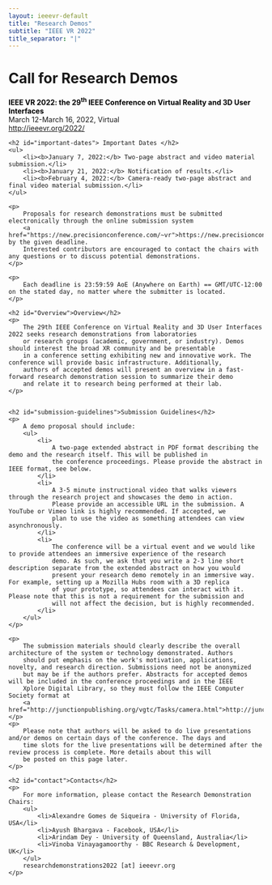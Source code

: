 ```yaml
---
layout: ieeevr-default
title: "Research Demos"
subtitle: "IEEE VR 2022"
title_separator: "|"
---
```


<div>
    <h1 id="cfp-demos">Call for Research Demos</h1>
    <p>
        <strong style="color: black">IEEE VR 2022: the 29<sup>th</sup> IEEE Conference on Virtual Reality and 3D User Interfaces</strong><br /> March 12-March 16, 2022, Virtual
        <br />
        <a href="http://ieeevr.org/2022/">http://ieeevr.org/2022/</a>
    </p>

    <h2 id="important-dates"> Important Dates </h2>
    <ul>
        <li><b>January 7, 2022:</b> Two-page abstract and video material submission.</li>
        <li><b>January 21, 2022:</b> Notification of results.</li>
        <li><b>February 4, 2022:</b> Camera-ready two-page abstract and final video material submission.</li>
    </ul>

    <p>
        Proposals for research demonstrations must be submitted electronically through the online submission system 
        <a href="https://new.precisionconference.com/~vr">https://new.precisionconference.com/~vr</a> by the given deadline. 
        Interested contributors are encouraged to contact the chairs with any questions or to discuss potential demonstrations.
    </p>

    <p>
        Each deadline is 23:59:59 AoE (Anywhere on Earth) == GMT/UTC-12:00 on the stated day, no matter where the submitter is located.
    </p>

    <h2 id="Overview">Overview</h2>
    <p>
        The 29th IEEE Conference on Virtual Reality and 3D User Interfaces 2022 seeks research demonstrations from laboratories 
        or research groups (academic, government, or industry). Demos should interest the broad XR community and be presentable 
        in a conference setting exhibiting new and innovative work. The conference will provide basic infrastructure. Additionally, 
        authors of accepted demos will present an overview in a fast-forward research demonstration session to summarize their demo 
        and relate it to research being performed at their lab.
    </p>


    <h2 id="submission-guidelines">Submission Guidelines</h2>
    <p>
        A demo proposal should include:
        <ul>
            <li>
                A two-page extended abstract in PDF format describing the demo and the research itself. This will be published in 
                the conference proceedings. Please provide the abstract in IEEE format, see below.
            </li>
            <li>
                A 3-5 minute instructional video that walks viewers through the research project and showcases the demo in action. 
                Please provide an accessible URL in the submission. A YouTube or Vimeo link is highly recommended. If accepted, we 
                plan to use the video as something attendees can view asynchronously.
            </li>
            <li>
                The conference will be a virtual event and we would like to provide attendees an immersive experience of the research 
                demo. As such, we ask that you write a 2-3 line short description separate from the extended abstract on how you would 
                present your research demo remotely in an immersive way. For example, setting up a Mozilla Hubs room with a 3D replica 
                of your prototype, so attendees can interact with it. Please note that this is not a requirement for the submission and 
                will not affect the decision, but is highly recommended.
            </li>
        </ul>
    </p>

    <p>
        The submission materials should clearly describe the overall architecture of the system or technology demonstrated. Authors 
        should put emphasis on the work's motivation, applications, novelty, and research direction. Submissions need not be anonymized 
        but may be if the authors prefer. Abstracts for accepted demos will be included in the conference proceedings and in the IEEE 
        Xplore Digital Library, so they must follow the IEEE Computer Society format at 
        <a href="http://junctionpublishing.org/vgtc/Tasks/camera.html">http://junctionpublishing.org/vgtc/Tasks/camera.html</a>.
    </p>
    <p>
        Please note that authors will be asked to do live presentations and/or demos on certain days of the conference. The days and 
        time slots for the live presentations will be determined after the review process is complete. More details about this will 
        be posted on this page later.
    </p>

    <h2 id="contact">Contacts</h2>
    <p>
        For more information, please contact the Research Demonstration Chairs:
        <ul>
            <li>Alexandre Gomes de Siqueira - University of Florida, USA</li>
            <li>Ayush Bhargava - Facebook, USA</li>
            <li>Arindam Dey - University of Queensland, Australia</li>
            <li>Vinoba Vinayagamoorthy - BBC Research & Development, UK</li>
        </ul>
        researchdemonstrations2022 [at] ieeevr.org
    </p>
</div>
